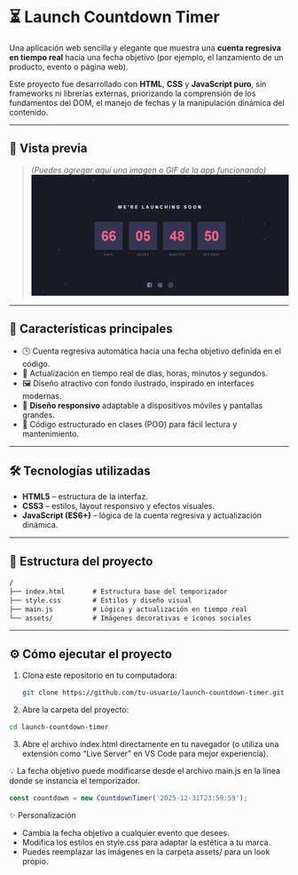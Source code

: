 # ⏳ Launch Countdown Timer

Una aplicación web sencilla y elegante que muestra una **cuenta regresiva en tiempo real** hacia una fecha objetivo (por ejemplo, el lanzamiento de un producto, evento o página web).

Este proyecto fue desarrollado con **HTML**, **CSS** y **JavaScript puro**, sin frameworks ni librerías externas, priorizando la comprensión de los fundamentos del DOM, el manejo de fechas y la manipulación dinámica del contenido.

---

## 📸 Vista previa

> *(Puedes agregar aquí una imagen o GIF de la app funcionando)*  
> ![Vista previa](./assets/screenshot.png)

---

## 🚀 Características principales

- 🕒 Cuenta regresiva automática hacia una fecha objetivo definida en el código.  
- 🧭 Actualización en tiempo real de días, horas, minutos y segundos.  
- 🖼️ Diseño atractivo con fondo ilustrado, inspirado en interfaces modernas.  
- 📱 **Diseño responsivo** adaptable a dispositivos móviles y pantallas grandes.  
- 🧼 Código estructurado en clases (POO) para fácil lectura y mantenimiento.

---

## 🛠️ Tecnologías utilizadas

- **HTML5** – estructura de la interfaz.  
- **CSS3** – estilos, layout responsivo y efectos visuales.  
- **JavaScript (ES6+)** – lógica de la cuenta regresiva y actualización dinámica.

---

## 📂 Estructura del proyecto

```
/
├── index.html       # Estructura base del temporizador
├── style.css        # Estilos y diseño visual
├── main.js          # Lógica y actualización en tiempo real
└── assets/          # Imágenes decorativas e íconos sociales
```


---

## ⚙️ Cómo ejecutar el proyecto

1. Clona este repositorio en tu computadora:

   ```bash
   git clone https://github.com/tu-usuario/launch-countdown-timer.git
   ```
2. Abre la carpeta del proyecto:
  ```bash
  cd launch-countdown-timer
  ```
3. Abre el archivo index.html directamente en tu navegador
(o utiliza una extensión como “Live Server” en VS Code para mejor experiencia).

💡 La fecha objetivo puede modificarse desde el archivo main.js en la línea donde se instancia el temporizador.
  ```javascript
const countdown = new CountdownTimer('2025-12-31T23:59:59');
  ```
✨ Personalización

- Cambia la fecha objetivo a cualquier evento que desees.
- Modifica los estilos en style.css para adaptar la estética a tu marca.
- Puedes reemplazar las imágenes en la carpeta assets/ para un look propio.


